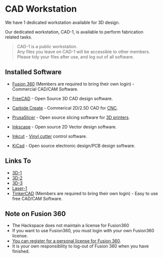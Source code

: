 # CAD Workstation

We have 1 dedicated workstation available for 3D design.

Our dedicated workstation, CAD-1, is available to perform fabrication related tasks.

> CAD-1 is a public workstation.  
> Any files you leave on CAD-1 will be accessible to 
> other members.  
> Please tidy your files after use, and log out of all software.

## Installed Software

* [Fusion 360](https://www.autodesk.co.uk/products/fusion-360/) (Members are required to bring their own login) - Commercial CAD/CAM Software.
* [FreeCAD](https://www.freecad.org/) - Open Source 3D CAD design software.
* [Carbide Create](https://carbide3d.com/carbidecreate/) - Commerical 2D/2.5D CAD for [CNC](cncs.md).
* [PrusaSlicer](https://www.prusa3d.com/page/prusaslicer_424/) - Open source slicing software for [3D printers](3d_printers.md).

* [Inkscape](https://inkscape.org/) - Open source 2D Vector design software.
* [Inkcut](https://github.com/inkcut/inkcut) - [Vinyl cutter](vinyl.md) control software.
* [KiCad](https://www.kicad.org/) - Open source electronic design/PCB design software.

## Links To

* [3D-1](http://3d-1.int.leighhack.org)
* [3D-2](http://3d-2.int.leighhack.org)
* [3D-3](http://3d-3.int.leighhack.org)
* [Laser-1](http://laser-1.int.leighhack.org)
* [TinkerCAD](https://www.tinkercad.com/) (Members are required to bring their own login) - Easy to use free CAD/CAM Software.

## Note on Fusion 360

*  The Hackspace does not maintain a license for Fusion360
*  If you want to use Fusion360, you must login with your own Fusion360 license.
*  [You can register for a personal license for Fusion 360](https://www.autodesk.com/products/fusion-360/personal).  
*  It is your own responsibility to log-out of Fusion 360 when you have finished.
